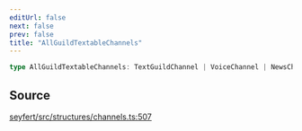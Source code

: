 ```yaml
---
editUrl: false
next: false
prev: false
title: "AllGuildTextableChannels"
---
```


```ts
type AllGuildTextableChannels: TextGuildChannel | VoiceChannel | NewsChannel | ThreadChannel;
```

## Source

[seyfert/src/structures/channels.ts:507](https://github.com/potoland/potocuit/blob/e332d7a/src/structures/channels.ts#L507)
